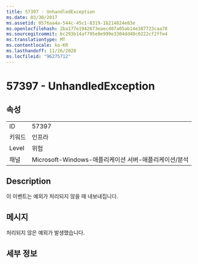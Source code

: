 ```yaml
---
title: 57397 - UnhandledException
ms.date: 03/30/2017
ms.assetid: 0576aa4a-544c-45c1-8319-1b214824e83e
ms.openlocfilehash: 2ba177e1942673eaec407a05ab14e387723caa78
ms.sourcegitcommit: bc293b14af795e0e999e3304dd40c0222cf2ffe4
ms.translationtype: MT
ms.contentlocale: ko-KR
ms.lasthandoff: 11/26/2020
ms.locfileid: "96275712"
---
```

# <a name="57397---unhandledexception"></a>57397 - UnhandledException

## <a name="properties"></a>속성  
  
|||  
|-|-|  
|ID|57397|  
|키워드|인프라|  
|Level|위험|  
|채널|Microsoft-Windows-애플리케이션 서버-애플리케이션/분석|  
  
## <a name="description"></a>Description  

 이 이벤트는 예외가 처리되지 않을 때 내보내집니다.  
  
## <a name="message"></a>메시지  

 처리되지 않은 예외가 발생했습니다.  
  
## <a name="details"></a>세부 정보

